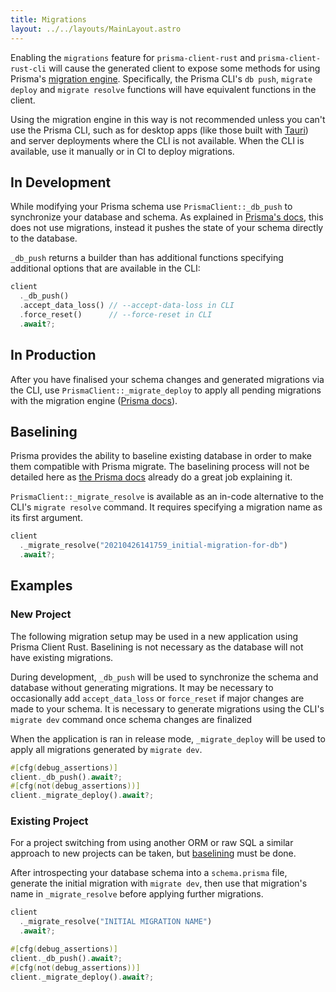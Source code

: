 ```yaml
---
title: Migrations
layout: ../../layouts/MainLayout.astro
---
```


Enabling the `migrations` feature for `prisma-client-rust` and `prisma-client-rust-cli`
will cause the generated client to expose some methods for using Prisma's
[migration engine](https://www.prisma.io/docs/concepts/components/prisma-migrate).
Specifically, the Prisma CLI's `db push`, `migrate deploy` and `migrate resolve` functions will have equivalent functions in the client.

Using the migration engine in this way is not recommended unless you can't use the Prisma CLI,
such as for desktop apps (like those built with [Tauri](https://tauri.app/))
and server deployments where the CLI is not available.
When the CLI is available, use it manually or in CI to deploy migrations.

## In Development

While modifying your Prisma schema use `PrismaClient::_db_push` to synchronize your database and schema.
As explained in [Prisma's docs](https://www.prisma.io/docs/reference/api-reference/command-reference#db-push), this does not use migrations,
instead it pushes the state of your schema directly to the database.

`_db_push` returns a builder than has additional functions specifying additional options that are available in the CLI:

```rust
client
  ._db_push()
  .accept_data_loss() // --accept-data-loss in CLI
  .force_reset()      // --force-reset in CLI
  .await?;
```

## In Production

After you have finalised your schema changes and generated migrations via the CLI,
use `PrismaClient::_migrate_deploy` to  apply all pending migrations with the migration engine 
([Prisma docs](https://www.prisma.io/docs/reference/api-reference/command-reference#migrate-deploy)).

## Baselining

Prisma provides the ability to baseline existing database in order to make them compatible with Prisma migrate.
The baselining process will not be detailed here as 
[the Prisma docs](https://www.prisma.io/docs/guides/database/developing-with-prisma-migrate/baselining)
already do a great job explaining it.

`PrismaClient::_migrate_resolve` is available as an in-code alternative to the CLI's `migrate resolve` command. It requires specifying a migration name as its first argument.

```rust
client
  ._migrate_resolve("20210426141759_initial-migration-for-db")
  .await?;
```


## Examples

### New Project

The following migration setup may be used in a new application using Prisma Client Rust.
Baselining is not necessary as the database will not have existing migrations.

During development, `_db_push` will be used to synchronize the schema and database without generating migrations.
It may be necessary to occasionally add `accept_data_loss` or `force_reset` if major changes are made to your schema.
It is necessary to generate migrations using the CLI's `migrate dev` command once schema changes are finalized

When the application is ran in release mode,
`_migrate_deploy` will be used to apply all migrations generated by `migrate dev`.

```rust
#[cfg(debug_assertions)]
client._db_push().await?;
#[cfg(not(debug_assertions))]
client._migrate_deploy().await?;
```


### Existing Project

For a project switching from using another ORM or raw SQL a similar approach to new projects can be taken,
but [baselining](https://www.prisma.io/docs/guides/database/developing-with-prisma-migrate/baselining) must be done.

After introspecting your database schema into a `schema.prisma` file,
generate the initial migration with `migrate dev`,
then use that migration's name in `_migrate_resolve` before applying further migrations.

```rust
client
  ._migrate_resolve("INITIAL MIGRATION NAME")
  .await?;

#[cfg(debug_assertions)]
client._db_push().await?;
#[cfg(not(debug_assertions))]
client._migrate_deploy().await?;
```
